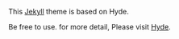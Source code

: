 This [Jekyll](http://jekyllrb.com) theme is based on Hyde.

Be free to use. for more detail, Please visit [Hyde](https://github.com/poole/hyde).
